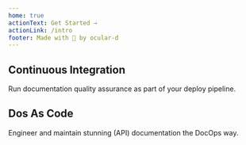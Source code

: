 ```yaml
---
home: true
actionText: Get Started →
actionLink: /intro
footer: Made with 💚 by ocular-d
---
```


<div class="features">
  <div class="feature">
    <h2>Continuous Integration</h2>
    <p>Run documentation quality assurance as part of your deploy pipeline.</p>
  </div>
  <div class="feature">
    <h2>Dos As Code</h2>
    <p>Engineer and maintain stunning (API) documentation the DocOps way.</p>
  </div>
</div>
